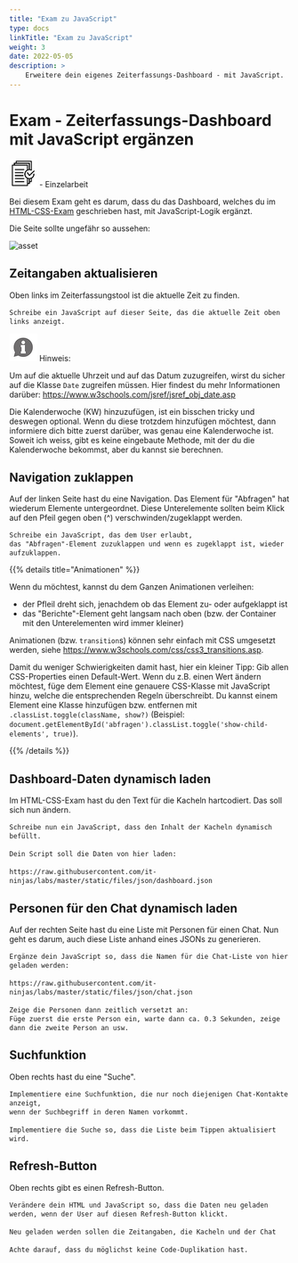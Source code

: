 ```yaml
---
title: "Exam zu JavaScript"
type: docs
linkTitle: "Exam zu JavaScript"
weight: 3
date: 2022-05-05
description: >
    Erweitere dein eigenes Zeiterfassungs-Dashboard - mit JavaScript.
---
```


# Exam - Zeiterfassungs-Dashboard mit JavaScript ergänzen
![task1](/images/task.png) - Einzelarbeit

Bei diesem Exam geht es darum, dass du das Dashboard, welches du im [HTML-CSS-Exam](../01_exam_html_css_rtm) geschrieben hast, mit JavaScript-Logik ergänzt.

Die Seite sollte ungefähr so aussehen:

![asset](../rtm_home_page.png) 

## Zeitangaben aktualisieren
Oben links im Zeiterfassungstool ist die aktuelle Zeit zu finden.

    Schreibe ein JavaScript auf dieser Seite, das die aktuelle Zeit oben links anzeigt.

![task1](/images/hint.png) Hinweis:

Um auf die aktuelle Uhrzeit und auf das Datum zuzugreifen, wirst du sicher auf die Klasse `Date` zugreifen müssen. Hier findest du mehr Informationen darüber: https://www.w3schools.com/jsref/jsref_obj_date.asp

Die Kalenderwoche (KW) hinzuzufügen, ist ein bisschen tricky und deswegen optional. Wenn du diese trotzdem hinzufügen möchtest, dann informiere dich bitte zuerst darüber, was genau eine Kalenderwoche ist. Soweit ich weiss, gibt es keine eingebaute Methode, mit der du die Kalenderwoche bekommst, aber du kannst sie berechnen.

## Navigation zuklappen
Auf der linken Seite hast du eine Navigation. Das Element für "Abfragen" hat wiederum Elemente untergeordnet. Diese Unterelemente sollten beim Klick auf den Pfeil gegen oben (^) verschwinden/zugeklappt werden.

    Schreibe ein JavaScript, das dem User erlaubt, 
    das "Abfragen"-Element zuzuklappen und wenn es zugeklappt ist, wieder aufzuklappen.

{{% details title="Animationen" %}}

Wenn du möchtest, kannst du dem Ganzen Animationen verleihen:
* der Pfleil dreht sich, jenachdem ob das Element zu- oder aufgeklappt ist
* das "Berichte"-Element geht langsam nach oben (bzw. der Container mit den Unterelementen wird immer kleiner)

Animationen (bzw. `transition`s) können sehr einfach mit CSS umgesetzt werden, siehe https://www.w3schools.com/css/css3_transitions.asp. 

Damit du weniger Schwierigkeiten damit hast, hier ein kleiner Tipp:
Gib allen CSS-Properties einen Default-Wert. Wenn du z.B. einen Wert ändern möchtest, füge dem Element eine genauere CSS-Klasse mit JavaScript hinzu, welche die entsprechenden Regeln überschreibt. Du kannst einem Element eine Klasse hinzufügen bzw. entfernen mit `.classList.toggle(className, show?)` (Beispiel: `document.getElementById('abfragen').classList.toggle('show-child-elements', true)`).

{{% /details %}}


## Dashboard-Daten dynamisch laden
Im HTML-CSS-Exam hast du den Text für die Kacheln hartcodiert. Das soll sich nun ändern.

    Schreibe nun ein JavaScript, dass den Inhalt der Kacheln dynamisch befüllt.

    Dein Script soll die Daten von hier laden: 
    
    https://raw.githubusercontent.com/it-ninjas/labs/master/static/files/json/dashboard.json


## Personen für den Chat dynamisch laden
Auf der rechten Seite hast du eine Liste mit Personen für einen Chat. Nun geht es darum, auch diese Liste anhand eines JSONs zu generieren.

    Ergänze dein JavaScript so, dass die Namen für die Chat-Liste von hier geladen werden:

    https://raw.githubusercontent.com/it-ninjas/labs/master/static/files/json/chat.json

    Zeige die Personen dann zeitlich versetzt an:
    Füge zuerst die erste Person ein, warte dann ca. 0.3 Sekunden, zeige dann die zweite Person an usw.

## Suchfunktion
Oben rechts hast du eine "Suche".

    Implementiere eine Suchfunktion, die nur noch diejenigen Chat-Kontakte anzeigt,
    wenn der Suchbegriff in deren Namen vorkommt.

    Implementiere die Suche so, dass die Liste beim Tippen aktualisiert wird.


## Refresh-Button
Oben rechts gibt es einen Refresh-Button.

    Verändere dein HTML und JavaScript so, dass die Daten neu geladen werden, wenn der User auf diesen Refresh-Button klickt.

    Neu geladen werden sollen die Zeitangaben, die Kacheln und der Chat

    Achte darauf, dass du möglichst keine Code-Duplikation hast.

